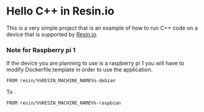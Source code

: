 # Hello C++ in Resin.io

This is a very simple project that is an example of how to run C++ code on a device that is supported by [Resin.io](http://resin.io).

### Note for Raspberry pi 1
If the device you are planning to use is a raspberry pi 1 you will have to modify Dockerfile.template in order to use the application.
```
FROM resin/%%RESIN_MACHINE_NAME%%-debian
```
To
```
FROM resin/%%RESIN_MACHINE_NAME%%-raspbian
```